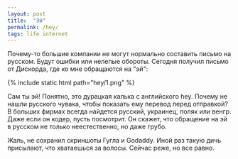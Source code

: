 ```yaml
---
layout: post
title:  "Эй"
permalink: /hey/
tags: life internet
---
```


Почему-то большие компании не могут нормально составить письмо на русском. Будут
ошибки или нелепые обороты. Сегодня получил письмо от Дискорда, где ко мне
обращаются на "эй":

{% include static.html path="hey/1.png" %}

Сам ты эй! Понятно, это дурацкая калька с английского hey. Почему не нашли
русского чувака, чтобы показать ему перевод перед отправкой? В больших фирмах
всегда найдется русский, украинец, поляк или венгр. Даже если он кодер, пусть
посмотрит. Он скажет, что обращение на эй в русском не только неестественно, но
даже грубо.

Жаль, не сохранил скриншоты Гугла и Godaddy. Иной раз такую дичь присылают, что
хватаешься за волосы. Сейчас реже, но все равно.
